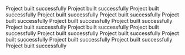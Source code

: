 Project built successfully
Project built successfully
Project built successfully
Project built successfully
Project built successfully
Project built successfully
Project built successfully
Project built successfully
Project built successfully
Project built successfully
Project built successfully
Project built successfully
Project built successfully
Project built successfully
Project built successfully
Project built successfully
Project built successfully
